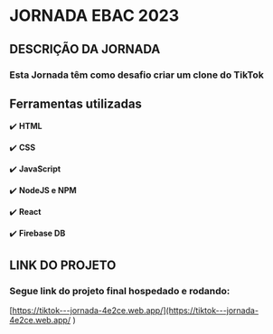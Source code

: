# JORNADA EBAC 2023

## DESCRIÇÃO DA JORNADA

### Esta Jornada têm como desafio criar um clone do TikTok

## Ferramentas utilizadas

:heavy_check_mark: <b>HTML</b><br>

:heavy_check_mark: <b>CSS</b><br>

:heavy_check_mark: <b>JavaScript</b><br>

:heavy_check_mark: <b>NodeJS e NPM</b><br>

:heavy_check_mark: <b>React</b><br>

:heavy_check_mark: <b>Firebase DB</b><br>

## LINK DO PROJETO

### Segue link do projeto final hospedado e rodando:

[https://tiktok---jornada-4e2ce.web.app/](https://tiktok---jornada-4e2ce.web.app/
)
